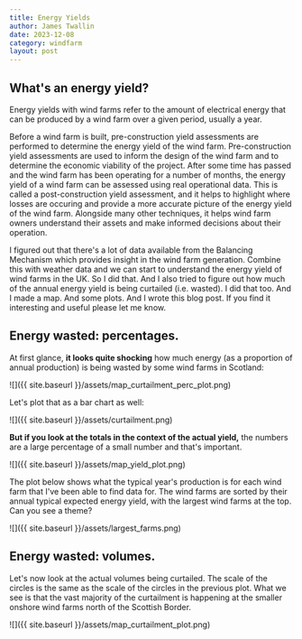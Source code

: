 ```yaml
---
title: Energy Yields
author: James Twallin
date: 2023-12-08
category: windfarm
layout: post
---
```


## What's an energy yield?
Energy yields with wind farms refer to the amount of electrical energy that can be produced by a wind farm over a given period, usually a year.

Before a wind farm is built, pre-construction yield assessments are performed to determine the energy yield of the wind farm. Pre-construction yield assessments are used to inform the design of the wind farm and to determine the economic viability of the project. After some time has passed and the wind farm has been operating for a number of months, the energy yield of a wind farm can be assessed using real operational data. This is called a post-construction yield assessment, and it helps to highlight where losses are occuring and provide a more accurate picture of the energy yield of the wind farm. Alongside many other techniques, it helps wind farm owners understand their assets and make informed decisions about their operation.

I figured out that there's a lot of data available from the Balancing Mechanism which provides insight in the wind farm generation. Combine this with weather data and we can start to understand the energy yield of wind farms in the UK. So I did that. And I also tried to figure out how much of the annual energy yield is being curtailed (i.e. wasted). I did that too. And I made a map. And some plots. And I wrote this blog post. If you find it interesting and useful please let me know.

## Energy wasted: percentages.

At first glance, **it looks quite shocking** how much energy (as a proportion of annual production) is being wasted by some wind farms in Scotland:

![]({{ site.baseurl }}/assets/map_curtailment_perc_plot.png)

Let's plot that as a bar chart as well:

![]({{ site.baseurl }}/assets/curtailment.png)

**But if you look at the totals in the context of the actual yield,** the numbers are a large percentage of a small number and that's important. 

![]({{ site.baseurl }}/assets/map_yield_plot.png)

The plot below shows what the typical year's production is for each wind farm that I've been able to find data for. The wind farms are sorted by their annual typical expected energy yield, with the largest wind farms at the top. Can you see a theme?

![]({{ site.baseurl }}/assets/largest_farms.png)

## Energy wasted: volumes.

Let's now look at the actual volumes being curtailed. The scale of the circles is the same as the scale of the circles in the previous plot. What we see is that the vast majority of the curtailment is happening at the smaller onshore wind farms north of the Scottish Border.

![]({{ site.baseurl }}/assets/map_curtailment_plot.png)






